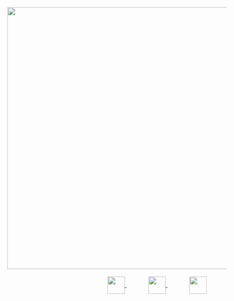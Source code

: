 <img src="https://user-images.githubusercontent.com/101509164/216056047-03f78021-dbf6-466a-a6c7-9de4a4561807.png" width="600">
<br/>
<br/>
<a href="mailto:aprkfrmrgua@gmail.com" target="_blank">
  <img src="https://user-images.githubusercontent.com/101509164/196611221-2e0f4522-8b05-4895-a00d-148394ad7811.png" style="padding-left:230px;" width="40" align="center">
</a>
<a href="mailto:dnjfdid14@naver.com" target="_blank">
  <img src="https://user-images.githubusercontent.com/101509164/196611966-8736d416-ee3e-4f7d-9105-05f560be95e0.png" style="padding-left:50px;" width="40" align="center">
</a>
<a href="https://velog.io/@aprkfrmrgua" target="_blank">
  <img src="https://user-images.githubusercontent.com/101509164/196610533-424a8bb1-a6c6-48f2-a249-9535aca149da.png" style="padding-left:50px;" width="40" align="center">
</a>
